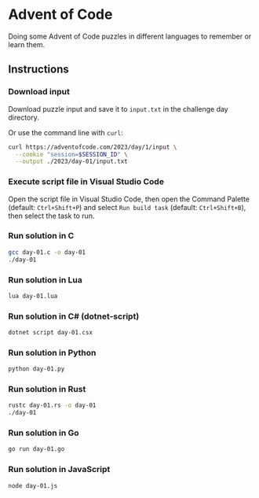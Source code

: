 # Advent of Code

Doing some Advent of Code puzzles in different languages to remember or learn
them.

## Instructions

### Download input

Download puzzle input and save it to `input.txt` in the challenge day directory.

Or use the command line with `curl`:

```bash
curl https://adventofcode.com/2023/day/1/input \
  --cookie "session=$SESSION_ID" \
  --output ./2023/day-01/input.txt
```

### Execute script file in Visual Studio Code

Open the script file in Visual Studio Code, then open the Command Palette
(default: `Ctrl+Shift+P`) and select `Run build task` (default: `Ctrl+Shift+B`),
then select the task to run.

### Run solution in C

```bash
gcc day-01.c -o day-01
./day-01
```

### Run solution in Lua

```bash
lua day-01.lua
```

### Run solution in C# (dotnet-script)

```bash
dotnet script day-01.csx
```

### Run solution in Python

```bash
python day-01.py
```

### Run solution in Rust

```bash
rustc day-01.rs -o day-01
./day-01
```

### Run solution in Go

```bash
go run day-01.go
```

### Run solution in JavaScript

```bash
node day-01.js
```
